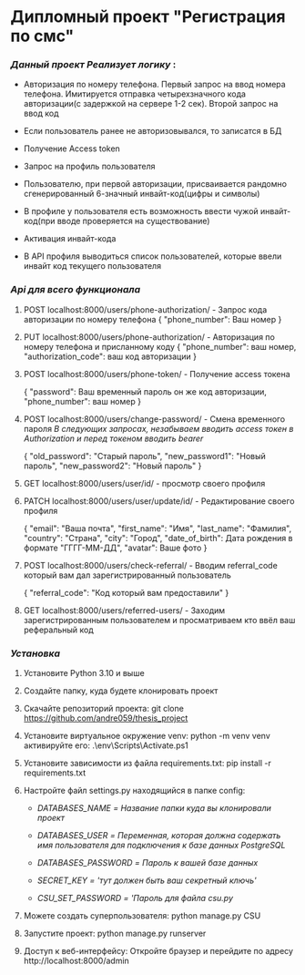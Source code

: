 # Дипломный проект "Регистрация по смс"

### *Данный проект Реализует логику* :

- Авторизация по номеру телефона. Первый запрос на ввод номера телефона. Имитируется отправка четырехзначного кода авторизации(с задержкой на сервере 1-2 сек). Второй запрос на ввод код

- Если пользователь ранее не авторизовывался, то записатся в БД

- Получение Access token 

- Запрос на профиль пользователя

- Пользователю, при первой авторизации, присваивается рандомно сгенерированный 6-значный инвайт-код(цифры и символы)

- В профиле у пользователя есть возможность ввести чужой инвайт-код(при вводе проверяется на существование)

- Активация инвайт-кода

- В API профиля выводиться список пользователей, которые ввели инвайт код текущего пользователя

### *Api для всего функционала* 

1. POST localhost:8000/users/phone-authorization/ - Запрос кода авторизации по номеру телефона
    {
    "phone_number": Ваш номер
    }

2. PUT localhost:8000/users/phone-authorization/ - Авторизация по номеру телефона и присланному коду
    {
    "phone_number": ваш номер,
    "authorization_code": ваш код авторизации
    }

3. POST localhost:8000/users/phone-token/ - Получение access токена 

    {
    "password": Ваш временный пароль он же код авторизации,
    "phone_number": ваш номер
    }

4. POST localhost:8000/users/change-password/ - Смена временного пароля 
    *В следующих запросах, незабываем вводить access токен в Authorization и перед токеном вводить bearer*

    {
    "old_password": "Старый пароль",
    "new_password1": "Новый пароль",
    "new_password2": "Новый пароль"
    }

5. GET localhost:8000/users/user/id/ - просмотр своего профиля 

6. PATCH localhost:8000/users/user/update/id/ - Редактирование своего профиля 

    {
    "email": "Ваша почта",
    "first_name": "Имя",
    "last_name": "Фамилия",
    "country": "Страна",
    "city": "Город",
    "date_of_birth": Дата рождения в формате "ГГГГ-ММ-ДД",
    "avatar": Ваше фото
    }

7. POST localhost:8000/users/check-referral/ - Вводим referral_code который вам дал зарегистрированный пользователь

    {
    "referral_code": "Код который вам предоставили"
    }

8. GET localhost:8000/users/referred-users/ - Заходим зарегистрированным пользователем и просматриваем кто ввёл ваш реферальный код 

### *Установка*

1. Установите Python 3.10 и выше

2. Создайте папку, куда будете клонировать проект

3. Скачайте репозиторий проекта:
   git clone https://github.com/andre059/thesis_project

4. Установите виртуальное окружение venv: 
   python -m venv venv 
   активируйте его: .\env\Scripts\Activate.ps1

5. Установите зависимости из файла requirements.txt:
   pip install -r requirements.txt

6. Настройте файл settings.py находящийся в папке config: 
    - *DATABASES_NAME = Название папки куда вы клонировали проект*
    
    - *DATABASES_USER = Переменная, которая должна содержать имя пользователя для подключения к базе данных PostgreSQL*
    
    - *DATABASES_PASSWORD = Пароль к вашей базе данных*
    
    - *SECRET_KEY = 'тут должен быть ваш секретный ключь'*
    
    - *CSU_SET_PASSWORD = 'Пароль для файла csu.py*

7. Можете создать суперпользователя:
    python manage.py CSU

8. Запустите проект: 
    python manage.py runserver

9. Доступ к веб-интерфейсу: 
    Откройте браузер и перейдите по адресу http://localhost:8000/admin